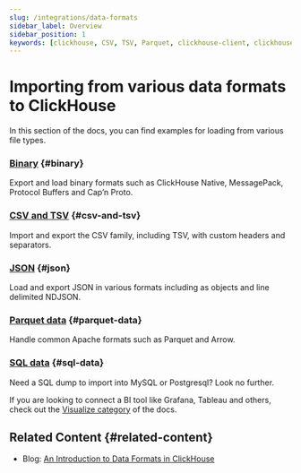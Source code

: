 ```yaml
---
slug: /integrations/data-formats
sidebar_label: Overview
sidebar_position: 1
keywords: [clickhouse, CSV, TSV, Parquet, clickhouse-client, clickhouse-local]
---
```


# Importing from various data formats to ClickHouse

In this section of the docs, you can find examples for loading from various file types.

### [**Binary**](/integrations/data-ingestion/data-formats/binary.md) {#binary}

Export and load binary formats such as ClickHouse Native, MessagePack, Protocol Buffers and Cap’n Proto.

### [**CSV and TSV**](/integrations/data-ingestion/data-formats/csv-tsv.md) {#csv-and-tsv}

Import and export the CSV family, including TSV, with custom headers and separators.

### [**JSON**](/integrations/data-ingestion/data-formats/json/intro.md) {#json}

Load and export JSON in various formats including as objects and line delimited NDJSON.

### [**Parquet data**](/integrations/data-ingestion/data-formats/parquet.md) {#parquet-data}

Handle common Apache formats such as Parquet and Arrow.

### [**SQL data**](/integrations/data-ingestion/data-formats/sql.md) {#sql-data}

Need a SQL dump to import into MySQL or Postgresql? Look no further.

If you are looking to connect a BI tool like Grafana, Tableau and others, check out the [Visualize category](../../data-visualization/index.md) of the docs.


## Related Content {#related-content}

- Blog: [An Introduction to Data Formats in ClickHouse](https://clickhouse.com/blog/data-formats-clickhouse-csv-tsv-parquet-native)
